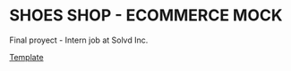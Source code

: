 SHOES SHOP - ECOMMERCE MOCK
===================================

Final proyect - Intern job at Solvd Inc.

[Template](https://www.figma.com/file/tbPsoo9Ocza6OEZkx3rpwQ/Shoes-shop-project?node-id=0%3A1)



